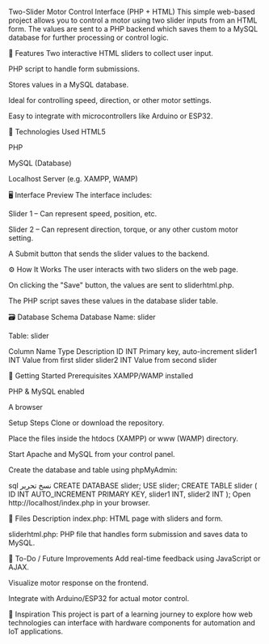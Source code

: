 Two-Slider Motor Control Interface (PHP + HTML)
This simple web-based project allows you to control a motor using two slider inputs from an HTML form. The values are sent to a PHP backend which saves them to a MySQL database for further processing or control logic.

📌 Features
Two interactive HTML sliders to collect user input.

PHP script to handle form submissions.

Stores values in a MySQL database.

Ideal for controlling speed, direction, or other motor settings.

Easy to integrate with microcontrollers like Arduino or ESP32.

🧰 Technologies Used
HTML5

PHP

MySQL (Database)

Localhost Server (e.g. XAMPP, WAMP)

🖥️ Interface Preview
The interface includes:

Slider 1 – Can represent speed, position, etc.

Slider 2 – Can represent direction, torque, or any other custom motor setting.

A Submit button that sends the slider values to the backend.

⚙️ How It Works
The user interacts with two sliders on the web page.

On clicking the "Save" button, the values are sent to sliderhtml.php.

The PHP script saves these values in the database slider table.

🗃️ Database Schema
Database Name: slider

Table: slider

Column Name	Type	Description
ID	INT	Primary key, auto-increment
slider1	INT	Value from first slider
slider2	INT	Value from second slider

🚀 Getting Started
Prerequisites
XAMPP/WAMP installed

PHP & MySQL enabled

A browser

Setup Steps
Clone or download the repository.

Place the files inside the htdocs (XAMPP) or www (WAMP) directory.

Start Apache and MySQL from your control panel.

Create the database and table using phpMyAdmin:

sql
نسخ
تحرير
CREATE DATABASE slider;
USE slider;
CREATE TABLE slider (
    ID INT AUTO_INCREMENT PRIMARY KEY,
    slider1 INT,
    slider2 INT
);
Open http://localhost/index.php in your browser.

📂 Files Description
index.php: HTML page with sliders and form.

sliderhtml.php: PHP file that handles form submission and saves data to MySQL.

🔧 To-Do / Future Improvements
Add real-time feedback using JavaScript or AJAX.

Visualize motor response on the frontend.

Integrate with Arduino/ESP32 for actual motor control.

🧠 Inspiration
This project is part of a learning journey to explore how web technologies can interface with hardware components for automation and IoT applications.
